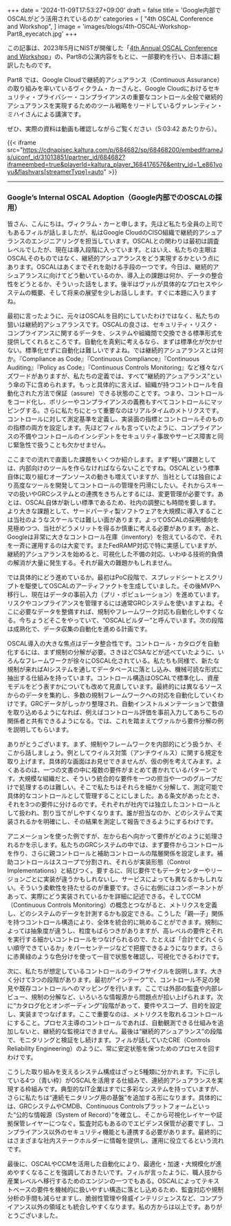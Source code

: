 +++
date = '2024-11-09T17:53:27+09:00'
draft = false
title = 'Google内部でOSCALがどう活用されているのか'
categories = [
    "4th OSCAL Conference and Workshop",
]
image = 'images/blogs/4th-OSCAL-Workshop-Part8_eyecatch.jpg'
+++

この記事は、2023年5月にNISTが開催した「[4th Annual OSCAL Conference and Workshop](https://csrc.nist.gov/Events/2023/4th-annual-oscal-conference)」の、Part8の公演内容をもとに、一部要約を行い、日本語に翻訳したものです。

Part8 では、Google Cloudで継続的アシュアランス（Continuous Assurance）の取り組みを率いているヴィクラム・カーさんと、Google Cloudにおけるセキュリティ・プライバシー・コンプライアンスの重要なコントロール全般で継続的アシュアランスを実現するためのツール戦略をリードしているヴァレンティン・ミハイさんによる講演です。

ぜひ、実際の資料は動画も確認しながらご覧ください（5:03:42 あたりから）。

{{< iframe src="https://cdnapisec.kaltura.com/p/684682/sp/68468200/embedIframeJs/uiconf_id/31013851/partner_id/684682?iframeembed=true&playerId=kaltura_player_1684176576&entry_id=1_e861yoyu&flashvars[streamerType]=auto" >}}

---

### Google’s Internal OSCAL Adoption（Google内部でのOSCALの採用）

皆さん、こんにちは。ヴィクラム・カーと申します。先ほど私たち全員の上司でもあるフィルが話しましたが、私はGoogle CloudのCISO組織で継続的アシュアランスのエンジニアリングを担当しています。OSCALとの関わりは最初は調査レベルでしたが、現在は導入段階に入っています。とはいえ、私たちの主眼はOSCALそのものではなく、継続的アシュアランスをどう実現するかという点にあります。OSCALはあくまでそれを助ける手段の一つです。今日は、継続的アシュアランスに向けてどう動いているのか、導入上の課題は何か、データの整合性をどうとるか、そういった話をします。後半はヴァルが具体的なプロセスやシステムの概要、そして将来の展望を少しお話しします。すぐに本題に入りますね。

最初に言ったように、元々はOSCALを目的にしていたわけではなく、私たちの狙いは継続的アシュアランスです。OSCALの良さは、セキュリティ・リスク・コンプライアンスに関するデータを、システムや組織間で交換できる標準形式を提供してくれるところです。自動化を真剣に考えるなら、まずは標準化が欠かせない。標準化せずに自動化は難しいですよね。では継続的アシュアランスとは何か。『Compliance as Code』『Continuous Compliance』『Continuous Auditing』『Policy as Code』『Continuous Controls Monitoring』など様々なバズワードがありますが、私たちの定義では、すべて“継続的アシュアランス”という傘の下に含められます。もっと具体的に言えば、組織が持つコントロールを自動化された方法で保証（assure）できる状態のことです。つまり、コントロールをコード化し、ポリシーやコンプライアンスの義務もすべてコントロールにマッピングする。さらに私たちにとって重要なのはリアルタイムのメトリクスです。コントロールに対して測定基準を定義し、実装面の指標とコントロールそのものの指標の両方を設定します。先ほどフィルも言っていたように、コンプライアンスの不備やコントロールのインシデントをセキュリティ事故やサービス障害と同じ緊急性で扱うことも欠かせません。

ここまでの流れで直面した課題をいくつか紹介します。まず“軽い”課題としては、内部向けのツールを作らなければならないことですね。OSCALという標準自体に取り組むオープンソースの動きも増えていますが、当社としては独自により高度なツールを開発してコントロールの管理を円滑にしたい。それからスキーマの扱いやGRCシステムとの連携をきちんとするには、変更管理が必要です。あとは、OSCAL自体が新しい標準であるため、社内の調整にも時間を要します。より大きな課題として、サードパーティ製ソフトウェアを大規模に導入することは当社のようなスケールでは難しい面があります。よってOSCALの採用傾向を見極めつつ、当社がどうメリットを得るか慎重に考える必要があります。あと、Googleは非常に大きなコントロール在庫（inventory）を抱えているので、それを一斉に運用するのは大変です。またFedRAMP対応で特に実感していますが、継続的アシュアランスを始めると、可視化した不備の対応、いわゆる技術的負債の解消が大量に発生する。それが最大の難題かもしれません。

では具体的にどう進めているか。最初はPoC段階で、スプレッドシートとスクリプトを駆使してOSCALのアーティファクトを生成していました。その後MVPへ移行し、現在はデータの事前入力（プリ・ポピュレーション）を進めています。リスクやコンプライアンスを管理するには通常GRCシステムを使いますよね。そこに必要なデータを整備すれば、規制やフレームワーク対応も自動化しやすくなる。今ちょうどそこをやっていて、“OSCALビルダー”と呼んでいます。次の段階は成熟化で、データ収集の自動化を進める計画です。

OSCAL導入の大きな焦点はデータ整合性です。コントロール・カタログを自動化するには、まず規制の分解が必要。さきほどCSAなどが述べていたように、いろんなフレームワークが徐々にOSCAL化されている。私たちも同様で、新たな規制が来ればAIシステムを通してデータベースに落とし込み、機械可読な形式に抽出する仕組みを持っています。コントロール構造はOSCALで標準化し、資産モデルをどう表すかについても改めて見直しています。最終的には異なるソースからのデータを集約し、多数の規制フレームワークへの対応を自動化していくわけです。GRCデータがしっかり整理され、自動インストルメンテーションで数値を取り込めるようになれば、例えばコントロール評価を事前入力してあちこちの関係者と共有できるようになる。では、これを踏まえてヴァルから要件分解の例を説明してもらいます。

ありがとうございます。まず、規制やフレームワークを内部的にどう扱うか、そこから話しましょう。例としてウイルス対策（アンチウイルス）に関する規定を取り上げます。具体的な画面はお見せできませんが、仮の例を考えてみます。よくあるのは、一つの文書の中に複数の要件がまとめて書かれているパターンです。大規模な組織だと、そういう統合的な要件を一つの担当や一つのグループだけで処理するのは難しい。そこで私たちはそれらを細かく分解して、測定可能で具体的なコントロールとして管理することにしました。ある条文があったとき、それを3つの要件に分けるのです。それぞれが社内では独立したコントロールとして扱われ、割り当てがしやすくなります。誰が担当なのか、どのシステムで実装されるかを明確にし、その結果を測定して報告できるようにするわけです。

アニメーションを使った例ですが、左から右へ向かって要件がどのように処理されるかを示します。私たちのGRCシステムの中では、まず要件からコントロールを作り、さらに親コントロールと補助コントロールの階層関係を設定します。補助コントロールはスコープで分割され、それらが実装形態（Control Implementations）と結びつく。要するに、同じ要件でもデータセンターやリージョンごとに実装が違うかもしれないし、サービスによっても異なるかもしれない。そういう柔軟性を持たせるのが重要です。さらに右側にはコンポーネントがあって、実際にどう実装されているかを詳細に記述できる。そしてCCM（Continuous Controls Monitoring）の概念とつながると、メトリクスを定義し、どのシステムのデータを計測するかも設定できる。こうした「親—子」関係を持つコントロール構造により、全体を統合的に眺めることができます。規制によっては抽象度が違うし、粒度もばらつきがありますが、高レベルの要件とそれを実行する細かいコントロールをつなげられるので、たとえば「合計でどれくらい順守できているか」をパーセンテージなどで把握できるようになります。さらに赤黄緑のような色分けを使って一目で状態を確認し、可視化できるわけです。

次に、私たちが想定しているコントロールのライフサイクルを説明します。大きく分けて3つの段階があります。最初が“インテーク”で、コントロール不足の発見や既存コントロールへのマッピングを行います。ここでは外部の監査や内部レビュー、規制の分解など、いろいろな情報源から問題点が拾い上げられます。次に“カタログ化とオンボーディング”段階があって、要件やスコープ、目的を設定し、実装までつなげます。ここで重要なのは、メトリクスを取れるコントロールにすること。プロセス主導のコントロールであれば、自動観測できる仕組みを追加しないと、継続的な監視はできません。最後は“継続的アシュアランス”の段階で、モニタリングと検証をし続けます。フィルが話していたCRE（Controls Reliability Engineering）のように、常に安定状態を保つためのプロセスを回すわけです。

こうした取り組みを支えるシステム構成はざっと5種類に分かれます。下に示している4つ（青い枠）がOSCALを活用する仕組みで、連続的アシュアランスを実現する枠組みです。典型的なIT企業はすでに多彩なシステムを持っていますが、さらに私たちは“連続モニタリング用の基盤”を追加する形になります。具体的には、GRCシステムやCMDB、Continuous Controlsプラットフォームといった“公的な情報源（System of Record）”を確立し、そこから可視化レイヤーや証拠保管レイヤーにつなぐ。監査対応もあるのでエビデンス保管が必要ですし、コンプライアンス以外のセキュリティ機能とも連携する必要があります。最終的にはさまざまな社内ステークホルダーに情報を提供し、運用に役立てるという流れです。

最後に、OSCALやCCMを活用した自動化により、最適化・加速・大規模化が進めやすくなることを強調しておきたいです。フィルが言ったように、職人技から産業レベルへ移行するためのエンジンの一つでもある。OSCALによってテキストベースの要件を機械的に扱いやすい構造に落とし込めるため、監査対応や規制分析の手間も減らせますし、脆弱性管理や脅威インテリジェンスなど、コンプライアンス以外の領域とも統合しやすくなります。私の方からは以上です。ありがとうございました。
